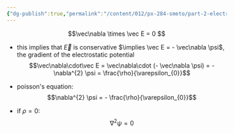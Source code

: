 ```yaml
---
{"dg-publish":true,"permalink":"/content/012/px-284-smeto/part-2-electromagnetic-theory/px-284-o5-electrostatics/","noteIcon":"1","created":"2025-02-13T17:23:35.787+00:00","updated":"2025-02-13T17:27:32.228+00:00"}
---
```


$$\vec\nabla \times \vec E = 0 $$
- this implies that $\vec E$ is conservative $\implies \vec E = - \vec\nabla \psi$, the gradient of the electrostatic potential
$$\vec\nabla\cdot\vec E = \vec\nabla\cdot (- \vec\nabla \psi) = - \nabla^{2} \psi = \frac{\rho}{\varepsilon_{0}}$$

- poisson's equation:
$$\nabla^{2} \psi = - \frac{\rho}{\varepsilon_{0}}$$
- if $\rho = 0:$
$$\nabla^{2} \psi = 0$$
